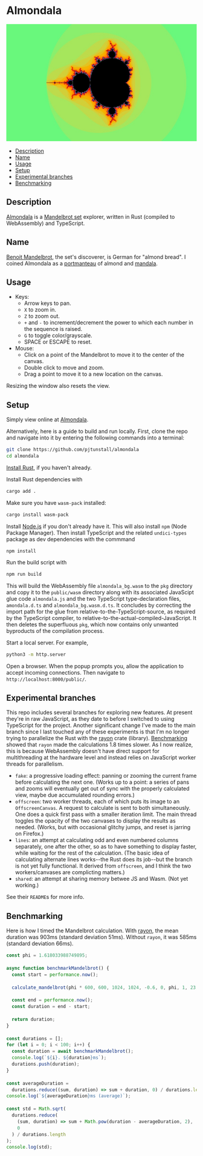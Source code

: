# Almondala

![Mandelbrot](public/initial.jpg)

- [Description](#description)
- [Name](#name)
- [Usage](#usage)
- [Setup](#setup)
- [Experimental branches](#experimental-branches)
- [Benchmarking](#benchmarking)

## Description

[Almondala](https://almondala.netlify.app/) is a [Mandelbrot set](https://en.wikipedia.org/wiki/Mandelbrot_set) explorer, written in Rust (compiled to WebAssembly) and TypeScript.

## Name

[Benoit Mandelbrot](https://en.wikipedia.org/wiki/Benoit_Mandelbrot), the set's discoverer, is German for "almond bread". I coined Almondala as a [portmanteau](https://en.wikipedia.org/wiki/Blend_word) of almond and [mandala](https://en.wikipedia.org/wiki/Mandala).

## Usage

- Keys:
  - Arrow keys to pan.
  - `X` to zoom in.
  - `Z` to zoom out.
  - `+` and `-` to increment/decrement the power to which each number in the sequence is raised.
  - `G` to toggle color/grayscale.
  - SPACE or ESCAPE to reset.
- Mouse:
  - Click on a point of the Mandelbrot to move it to the center of the canvas.
  - Double click to move and zoom.
  - Drag a point to move it to a new location on the canvas.

Resizing the window also resets the view.

## Setup

Simply view online at [Almondala](https://almondala.netlify.app/).

Alternatively, here is a guide to build and run locally. First, clone the repo and navigate into it by entering the following commands into a terminal:

```bash
git clone https://github.com/pjtunstall/almondala
cd almondala
```

[Install Rust](https://www.rust-lang.org/tools/install), if you haven't already.

Install Rust dependencies with

```bash
cargo add .
```

Make sure you have `wasm-pack` installed:

```bash
cargo install wasm-pack
```

Install [Node.js](https://nodejs.org/en) if you don't already have it. This will also install `npm` (Node Package Manager). Then install TypeScript and the related `undici-types` package as dev dependencies with the commmand

```
npm install
```

Run the build script with

```bash
npm run build
```

This will build the WebAssembly file `almondala_bg.wasm` to the `pkg` directory and copy it to the `public/wasm` directory along with its associated JavaScipt glue code `almondala.js` and the two TypeScript type-declaration files, `amondala.d.ts` and `almondala_bg.wasm.d.ts`. It concludes by correcting the import path for the glue from relative-to-the-TypeScript-source, as required by the TypeScript compiler, to relative-to-the-actual-compiled-JavaScript. It then deletes the superfluous `pkg`, which now contains only unwanted byproducts of the compilation process.

Start a local server. For example,

```bash
python3 -m http.server
```

Open a browser. When the popup prompts you, allow the application to accept incoming connections. Then navigate to `http://localhost:8000/public/`.

## Experimental branches

This repo includes several branches for exploring new features. At present they're in raw JavaScript, as they date to before I switched to using TypeScript for the project. Another significant change I've made to the main branch since I last touched any of these experiments is that I'm no longer trying to parallelize the Rust with the [rayon](https://docs.rs/rayon/latest/rayon/) crate (library). [Benchmarking](#benchmarking) showed that `rayon` made the calculations 1.8 times slower. As I now realize, this is because WebAssembly doesn't have direct support for multithreading at the hardware level and instead relies on JavaScript worker threads for parallelism.

- `fake`: a progressive loading effect: panning or zooming the current frame before calculating the next one. (Works up to a point: a series of pans and zooms will eventually get out of sync with the properly calculated view, maybe due accumulated rounding errors.)
- `offscreen`: two worker threads, each of which puts its image to an `OffscreenCanvas`. A request to calculate is sent to both simultaneously. One does a quick first pass with a smaller iteration limit. The main thread toggles the opacity of the two canvases to display the results as needed. (Works, but with occasional glitchy jumps, and reset is jarring on Firefox.)
- `lines`: an attempt at calculating odd and even numbered columns separately, one after the other, so as to have something to display faster, while waiting for the rest of the calculation. (The basic idea of calculating alternate lines works--the Rust does its job--but the branch is not yet fully functional. It derived from `offscreen`, and I think the two workers/canvases are complicting matters.)
- `shared`: an attempt at sharing memory betwee JS and Wasm. (Not yet working.)

See their `README`s for more info.

## Benchmarking

Here is how I timed the Mandelbrot calculation. With [rayon](https://docs.rs/rayon/latest/rayon/), the mean duration was 903ms (standard deviation 51ms). Without `rayon`, it was 585ms (standard deviation 66ms).

```javascript
const phi = 1.618033988749895;

async function benchmarkMandelbrot() {
  const start = performance.now();

  calculate_mandelbrot(phi * 600, 600, 1024, 1024, -0.6, 0, phi, 1, 23, 17, 17);

  const end = performance.now();
  const duration = end - start;

  return duration;
}

const durations = [];
for (let i = 0; i < 100; i++) {
  const duration = await benchmarkMandelbrot();
  console.log(`${i}. ${duration}ms`);
  durations.push(duration);
}

const averageDuration =
  durations.reduce((sum, duration) => sum + duration, 0) / durations.length;
console.log(`${averageDuration}ms (average)`);

const std = Math.sqrt(
  durations.reduce(
    (sum, duration) => sum + Math.pow(duration - averageDuration, 2),
    0
  ) / durations.length
);
console.log(std);
```
